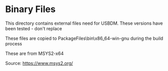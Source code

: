 Binary Files
===

This directory contains external files need for USBDM.
These versions have been tested - don't replace

These files are copied to PackageFiles\bin\x86_64-win-gnu during the build process

These are from MSYS2-x64

Source: https://www.msys2.org/


